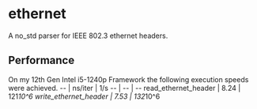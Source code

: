 # ethernet
A no_std parser for IEEE 802.3 ethernet headers.
## Performance
On my 12th Gen Intel i5-1240p Framework the following execution speeds were achieved.
-- | ns/iter | 1/s
-- | -- | --
read_ethernet_header | 8.24 | 121*10^6
write_ethernet_header | 7.53 | 132*10^6
